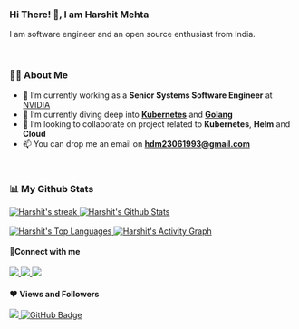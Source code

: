 
<!--
**hdm23061993/hdm23061993** is a ✨ _special_ ✨ repository because its `README.md` (this file) appears on your GitHub profile.

Here are some ideas to get you started:

- 🔭 I’m currently working on ...
- 🌱 I’m currently learning ...
- 👯 I’m looking to collaborate on ...
- 🤔 I’m looking for help with ...
- 💬 Ask me about ...
- 📫 How to reach me: ...
- 😄 Pronouns: ...
- ⚡ Fun fact: ...
-->



### Hi There! 👋, I am Harshit Mehta

I am software engineer and an open source enthusiast from India.

<br>

### 🙋‍♂️ About Me
- 🔭 I’m currently working as a **Senior Systems Software Engineer** at [NVIDIA](https://www.nvidia.com/)
- 🌱 I’m currently diving deep into **[Kubernetes](https://kubernetes.io/)** and **[Golang](https://go.dev/)**
- 👯 I’m looking to collaborate on project related to **Kubernetes**, **Helm** and **Cloud**
- 📫 You can drop me an email on **[hdm23061993@gmail.com](mailto:hdm23061993@gmail.com)**

<br>

### 📊 My Github Stats
<a href="https://github.com/hdm23061993/github-readme-streak-stats">
  <img title="Harshit's streak" alt="Harshit's streak" src="https://github-readme-streak-stats.herokuapp.com/?user=hdm23061993&theme=black-ice&hide_border=true&stroke=0000&background=060A0CD0"/>
</a>
<a href="https://github.com/hdm23061993/github-readme-stats">
  <img title="Harshit's Github Stat" alt="Harshit's Github Stats" src="https://github-readme-stats.vercel.app/api?username=hdm23061993&show_icons=true&count_private=true&theme=react&hide_border=true&bg_color=0D1117" />
</a>
<br>
<br>
<a href="https://github.com/hdm23061993/github-readme-stats">
  <img title="Harshit's Top Languages" alt="Harshit's Top Languages" src="https://github-readme-stats.vercel.app/api/top-langs/?username=hdm23061993&langs_count=8&count_private=true&layout=compact&theme=react&hide_border=true&bg_color=0D1117" />
</a>
<a href="https://github.com/hdm23061993/github-readme-activity-graph">
  <img alt="Harshit's Activity Graph" src="https://activity-graph.herokuapp.com/graph?username=hdm23061993&bg_color=0D1117&color=5BCDEC&line=5BCDEC&point=FFFFFF&hide_border=true" />
</a>

<br>

#### 🔗Connect with me
<p align="left">
  <a href = "https://www.linkedin.com/in/harshit-mehtaa">
    <img src="https://img.icons8.com/fluent/48/000000/linkedin.png"/>
  </a>
  <a href = "https://twitter.com/harshitm23">
    <img src="https://img.icons8.com/fluent/48/000000/twitter.png"/>
  </a>
  <a href = "https://www.instagram.com/harshit_mehtaa">
    <img src="https://img.icons8.com/fluent/48/000000/instagram-new.png"/>
  </a>
</p>



#### ❤ Views and Followers
<p align="left">
  <a href="https://github.com/hdm23061993/github-profile-views-counter">
    <img src="https://komarev.com/ghpvc/?username=hdm23061993">
  </a>
  <a href="https://github.com/hdm23061993/github-profile-views-counter">
    <img src="https://img.shields.io/github/followers/hdm23061993?label=Followers&style=social" alt="GitHub Badge">
  </a>
</p>
